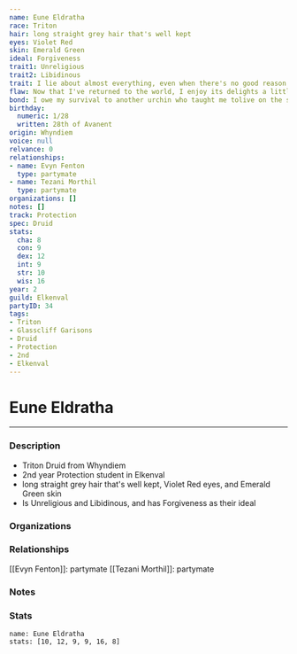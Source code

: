 ```yaml
---
name: Eune Eldratha
race: Triton
hair: long straight grey hair that's well kept
eyes: Violet Red
skin: Emerald Green
ideal: Forgiveness
trait1: Unreligious
trait2: Libidinous
trait: I lie about almost everything, even when there's no good reason to.
flaw: Now that I've returned to the world, I enjoy its delights a little too much.
bond: I owe my survival to another urchin who taught me tolive on the streets.
birthday:
  numeric: 1/28
  written: 28th of Avanent
origin: Whyndiem
voice: null
relvance: 0
relationships:
- name: Evyn Fenton
  type: partymate
- name: Tezani Morthil
  type: partymate
organizations: []
notes: []
track: Protection
spec: Druid
stats:
  cha: 8
  con: 9
  dex: 12
  int: 9
  str: 10
  wis: 16
year: 2
guild: Elkenval
partyID: 34
tags:
- Triton
- Glasscliff Garisons
- Druid
- Protection
- 2nd
- Elkenval
---
```

# Eune Eldratha
---
### Description
- Triton Druid from Whyndiem
- 2nd year Protection student in Elkenval
- long straight grey hair that's well kept, Violet Red eyes, and Emerald Green skin
- Is Unreligious and Libidinous, and has Forgiveness as their ideal

### Organizations

### Relationships
[[Evyn Fenton]]: partymate
[[Tezani Morthil]]: partymate

### Notes

### Stats
```statblock
name: Eune Eldratha
stats: [10, 12, 9, 9, 16, 8]
```